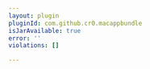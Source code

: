 ```yaml
---
layout: plugin
pluginId: com.github.cr0.macappbundle
isJarAvailable: true
error: ''
violations: []

---
```

